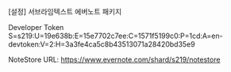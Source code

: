 [설정] 서브라임텍스트 에버노트 패키지

Developer Token
S=s219:U=19e638b:E=15e7702c7ee:C=1571f5199c0:P=1cd:A=en-devtoken:V=2:H=3a3fe4ca5c8b43513071a28420bd35e9

NoteStore URL:
https://www.evernote.com/shard/s219/notestore